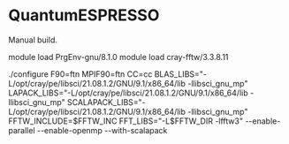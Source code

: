 # QuantumESPRESSO

Manual build.

module load PrgEnv-gnu/8.1.0
module load cray-fftw/3.3.8.11

./configure F90=ftn MPIF90=ftn CC=cc BLAS_LIBS="-L/opt/cray/pe/libsci/21.08.1.2/GNU/9.1/x86_64/lib -llibsci_gnu_mp" LAPACK_LIBS="-L/opt/cray/pe/libsci/21.08.1.2/GNU/9.1/x86_64/lib -llibsci_gnu_mp" SCALAPACK_LIBS="-L/opt/cray/pe/libsci/21.08.1.2/GNU/9.1/x86_64/lib -llibsci_gnu_mp" FFTW_INCLUDE=$FFTW_INC FFT_LIBS="-L$FFTW_DIR -lfftw3" --enable-parallel --enable-openmp --with-scalapack



